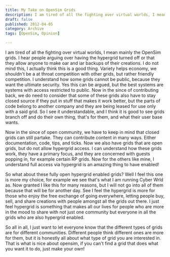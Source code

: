 ```yaml
---
title: My Take on OpenSim Grids
description: I am tired of all the fighting over virtual worlds, I mean mainly the OpenSim grids...
draft: false
published: 2012-04-05
category: Archive
tags: [OpenSim, Opinion]

---
```

I am tired of all the fighting over virtual worlds, I mean mainly the OpenSim grids. I hear people arguing over having the hypergrid turned off or that they allow anyone to make oar and iar backups of their creations. I do not mind this, I actually think this is a good thing. Variety helps economy, we shouldn't be a at throat competition with other grids, but rather friendly competition. I understand how some grids cannot be public, because they want the ultimate security. Yes this can be argued, but the best systems are systems with access restricted to public. Now in the since of contributing back, we do need to consider that some of these grids also have to stay closed source if they put in stuff that makes it work better, but the parts of code belong to another company and they are being leased for use only with a said grid. So I see it understandable, and I think it is good to see grids branch off and do their own thing, that's for them, and what their user base wants.</p> 
  
Now in the since of open community, we have to keep in mind that closed grids can still partake. They can contribute content in many ways. Either documentation, code, tips, and ticks. Now we also have grids that are open grids, but do not allow hypergrid access. I can understand how these grids work, they have a primary focus, and they are concerned with guests popping in, for example certain RP grids. Now for the others like mine, I understand full access via hypergrid is an amazing thing to have enabled!
  
So what about these fully open hypergrid enabled grids? Well I feel this one is more my choice, for example we see that's what I am running Cyber Wrld as. Now granted I like this for many reasons, but I will not go into all of them because that will be for another day. See I feel the hypergrid is more for those who enjoy the free exchange of going everywhere, letting people buy, sell, and share creations with people amongst all the grids out there. I just feel hypergrid is something that makes all our lives for people who are more in the mood to share with not just one community but everyone in all the grids who are also hypergrid enabled.
  
So all in all, I just want to let everyone know that the different types of grids are for different communities. Different people think different ones are more for them, but it is honestly all about what type of grid you are interested in. That is what is nice about opensim, if you can't find a grid that does what you want it to do, just make your own!